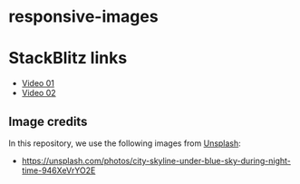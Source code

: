 # responsive-images

# StackBlitz links

- [Video 01](https://stackblitz.com/github/maiertech/responsive-images/tree/main/videos/01)
- [Video 02](https://stackblitz.com/github/maiertech/responsive-images/tree/main/videos/02)

## Image credits

In this repository, we use the following images from [Unsplash](https://unspalch.com):

- https://unsplash.com/photos/city-skyline-under-blue-sky-during-night-time-946XeVrYO2E
